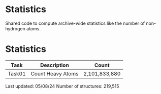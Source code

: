 # Statistics
Shared code to compute archive-wide statistics like the number of non-hydrogen atoms.

# Statistics
| Task | Description | Count |
| --- | --- | --- |
| Task01 | Count Heavy Atoms | 2,101,833,880 |

Last updated: 05/08/24
Number of structures: 219,515
